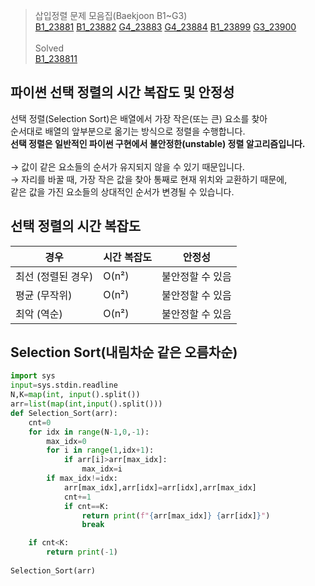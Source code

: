 >삽입정렬 문제 모음집(Baekjoon B1~G3) <br>
[B1_23881](https://www.acmicpc.net/problem/23881) [B1_23882](https://www.acmicpc.net/problem/23882) [G4_23883](https://www.acmicpc.net/problem/23883) [G4_23884](https://www.acmicpc.net/problem/23884) [B1_23899](https://www.acmicpc.net/problem/23899) [G3_23900](https://www.acmicpc.net/problem/23900)<br><br>
>Solved <br> 
[B1_238811](https://github.com/sungw00ng/solved/blob/main/%EB%B0%B1%EC%A4%80/B1_23881.md) <br>


## 파이썬 선택 정렬의 시간 복잡도 및 안정성
선택 정렬(Selection Sort)은 배열에서 가장 작은(또는 큰) 요소를 찾아 <br>
순서대로 배열의 앞부분으로 옮기는 방식으로 정렬을 수행합니다. <br>
**선택 정렬은 일반적인 파이썬 구현에서 불안정한(unstable) 정렬 알고리즘입니다.** <br><br>
→ 값이 같은 요소들의 순서가 유지되지 않을 수 있기 때문입니다. <br>
→ 자리를 바꿀 때, 가장 작은 값을 찾아 통째로 현재 위치와 교환하기 때문에, <br>
같은 값을 가진 요소들의 상대적인 순서가 변경될 수 있습니다.

## 선택 정렬의 시간 복잡도
| 경우          | 시간 복잡도 | 안정성       |
| ----------- | ------ | --------- |
| 최선 (정렬된 경우) | O(n²)  | 불안정할 수 있음 |
| 평균 (무작위)    | O(n²)  | 불안정할 수 있음 |
| 최악 (역순)     | O(n²)  | 불안정할 수 있음 |

## Selection Sort(내림차순 같은 오름차순)
```python
import sys
input=sys.stdin.readline
N,K=map(int, input().split())
arr=list(map(int,input().split()))
def Selection_Sort(arr):
    cnt=0
    for idx in range(N-1,0,-1):
        max_idx=0
        for i in range(1,idx+1):
            if arr[i]>arr[max_idx]:
                max_idx=i
        if max_idx!=idx:
            arr[max_idx],arr[idx]=arr[idx],arr[max_idx]
            cnt+=1
            if cnt==K:
                return print(f"{arr[max_idx]} {arr[idx]}")
                break

    if cnt<K:
        return print(-1)
        
Selection_Sort(arr)
```
